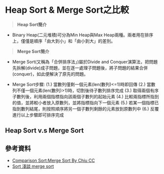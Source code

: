# **Heap Sort & Merge Sort之比較**

> **Heap Sort簡介** 
* Binary Heap(二元堆積)可分為Min Heap與Max Heap兩種。兩者用在排序上，僅僅是順序「由大到小」和「由小到大」的差別。

> **Merge Sort簡介**
* Merge Sort(又稱為「合併排序法」)屬於Divide and Conquer演算法，把問題先拆解(divide)成子問題，並在逐一處理子問題後，將子問題的結果合併(conquer)，如此便解決了原先的問題。

* Merge Sort步驟:
 (1.) 當數列僅剩一個元素(len(數列)<=1)時即回傳
 (2.) 當數列不僅一個元素(len(數列)>1)時，切割後待子數列排序完成
 (3.) 取得兩個有序子數列後，利用兩個指標指向該兩個子數列的起始元素
 (4.) 比較兩指標所指到的值，並將較小者放入原數列，並將指標指向下一個元素
 (5.) 若某一個指標已指到數列結尾，則按照順序將另一個子數列剩餘的元素放到原數列中
 (6.) 反覆進行以上步驟即可排序完成

## **Heap Sort v.s Merge Sort**

## **參考資料**
* [Comparison Sort:Merge Sort By Chiu CC](http://alrightchiu.github.io/SecondRound/comparison-sort-merge-sorthe-bing-pai-xu-fa.html)
* [Sort 淺談 merge sort](https://blog.kuoe0.tw/posts/2013/03/06/sort-about-merge-sort/)
